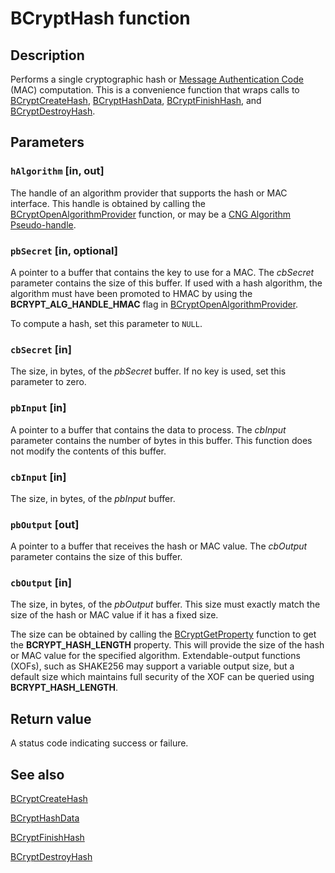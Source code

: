 # BCryptHash function

## Description

Performs a single cryptographic hash or [Message Authentication Code](https://learn.microsoft.com/windows/win32/SecGloss/m-gly) (MAC) computation. This is a convenience function that wraps calls to [BCryptCreateHash](https://learn.microsoft.com/windows/win32/api/bcrypt/nf-bcrypt-bcryptcreatehash), [BCryptHashData](https://learn.microsoft.com/windows/win32/api/bcrypt/nf-bcrypt-bcrypthashdata), [BCryptFinishHash](https://learn.microsoft.com/windows/win32/api/bcrypt/nf-bcrypt-bcryptfinishhash), and [BCryptDestroyHash](https://learn.microsoft.com/windows/win32/api/bcrypt/nf-bcrypt-bcryptdestroyhash).

## Parameters

### `hAlgorithm` [in, out]

The handle of an algorithm provider that supports the hash or MAC interface. This handle is obtained by calling the [BCryptOpenAlgorithmProvider](https://learn.microsoft.com/windows/win32/api/bcrypt/nf-bcrypt-bcryptopenalgorithmprovider) function, or may be a [CNG Algorithm Pseudo-handle](https://learn.microsoft.com/windows/win32/seccng/cng-algorithm-pseudo-handles).

### `pbSecret` [in, optional]

A pointer to a buffer that contains the key to use for a MAC. The *cbSecret* parameter contains the size of this buffer. If used with a hash algorithm, the algorithm must have been promoted to HMAC by using the **BCRYPT_ALG_HANDLE_HMAC** flag in [BCryptOpenAlgorithmProvider](https://learn.microsoft.com/windows/win32/api/bcrypt/nf-bcrypt-bcryptopenalgorithmprovider).

To compute a hash, set this parameter to `NULL`.

### `cbSecret` [in]

The size, in bytes, of the *pbSecret* buffer. If no key is used, set this parameter to zero.

### `pbInput` [in]

A pointer to a buffer that contains the data to process. The *cbInput* parameter contains the number of bytes in this buffer. This function does not modify the contents of this buffer.

### `cbInput` [in]

The size, in bytes, of the *pbInput* buffer.

### `pbOutput` [out]

A pointer to a buffer that receives the hash or MAC value. The *cbOutput* parameter contains the size of this buffer.

### `cbOutput` [in]

The size, in bytes, of the *pbOutput* buffer. This size must exactly match the size of the hash or MAC value if it has a fixed size.

The size can be obtained by calling the [BCryptGetProperty](https://learn.microsoft.com/windows/win32/api/bcrypt/nf-bcrypt-bcryptgetproperty) function to get the **BCRYPT_HASH_LENGTH** property. This will provide the size of the hash or MAC value for the specified algorithm. Extendable-output functions (XOFs), such as SHAKE256 may support a variable output size, but a default size which maintains full security of the XOF can be queried using **BCRYPT_HASH_LENGTH**.

## Return value

A status code indicating success or failure.

## See also

[BCryptCreateHash](https://learn.microsoft.com/windows/win32/api/bcrypt/nf-bcrypt-bcryptcreatehash)

[BCryptHashData](https://learn.microsoft.com/windows/win32/api/bcrypt/nf-bcrypt-bcrypthashdata)

[BCryptFinishHash](https://learn.microsoft.com/windows/win32/api/bcrypt/nf-bcrypt-bcryptfinishhash)

[BCryptDestroyHash](https://learn.microsoft.com/windows/win32/api/bcrypt/nf-bcrypt-bcryptdestroyhash)